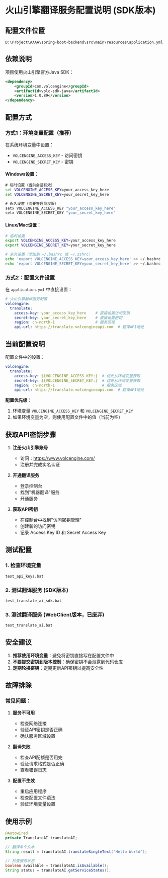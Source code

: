 # 火山引擎翻译服务配置说明 (SDK版本)

## 配置文件位置
```
D:\Project\AAAA\spring-boot-backend\src\main\resources\application.yml
```

## 依赖说明
项目使用火山引擎官方Java SDK：
```xml
<dependency>
    <groupId>com.volcengine</groupId>
    <artifactId>volc-sdk-java</artifactId>
    <version>1.0.89</version>
</dependency>
```

## 配置方式

### 方式1：环境变量配置（推荐）
在系统环境变量中设置：
- `VOLCENGINE_ACCESS_KEY` - 访问密钥
- `VOLCENGINE_SECRET_KEY` - 密钥

#### Windows设置：
```cmd
# 临时设置（当前会话有效）
set VOLCENGINE_ACCESS_KEY=your_access_key_here
set VOLCENGINE_SECRET_KEY=your_secret_key_here

# 永久设置（需要管理员权限）
setx VOLCENGINE_ACCESS_KEY "your_access_key_here"
setx VOLCENGINE_SECRET_KEY "your_secret_key_here"
```

#### Linux/Mac设置：
```bash
# 临时设置
export VOLCENGINE_ACCESS_KEY=your_access_key_here
export VOLCENGINE_SECRET_KEY=your_secret_key_here

# 永久设置（添加到 ~/.bashrc 或 ~/.zshrc）
echo 'export VOLCENGINE_ACCESS_KEY=your_access_key_here' >> ~/.bashrc
echo 'export VOLCENGINE_SECRET_KEY=your_secret_key_here' >> ~/.bashrc
```

### 方式2：配置文件设置
在 `application.yml` 中直接设置：

```yaml
# 火山引擎翻译服务配置
volcengine:
  translate:
    access-key: your_access_key_here    # 直接设置访问密钥
    secret-key: your_secret_key_here    # 直接设置密钥
    region: cn-north-1                  # 服务区域
    api-url: https://translate.volcengineapi.com  # 翻译API地址
```

## 当前配置说明

配置文件中的设置：
```yaml
volcengine:
  translate:
    access-key: ${VOLCENGINE_ACCESS_KEY:}  # 优先从环境变量获取
    secret-key: ${VOLCENGINE_SECRET_KEY:}  # 优先从环境变量获取
    region: cn-north-1                     # 服务区域
    api-url: https://translate.volcengineapi.com  # 翻译API地址
```

**配置优先级**：
1. 环境变量 `VOLCENGINE_ACCESS_KEY` 和 `VOLCENGINE_SECRET_KEY`
2. 如果环境变量为空，则使用配置文件中的值（当前为空）

## 获取API密钥步骤

1. **注册火山引擎账号**
   - 访问：https://www.volcengine.com/
   - 注册并完成实名认证

2. **开通翻译服务**
   - 登录控制台
   - 找到"机器翻译"服务
   - 开通服务

3. **获取API密钥**
   - 在控制台中找到"访问密钥管理"
   - 创建新的访问密钥
   - 记录 Access Key ID 和 Secret Access Key

## 测试配置

### 1. 检查环境变量
```cmd
test_api_keys.bat
```

### 2. 测试翻译服务 (SDK版本)
```cmd
test_translate_ai_sdk.bat
```

### 3. 测试翻译服务 (WebClient版本，已废弃)
```cmd
test_translate_ai.bat
```

## 安全建议

1. **推荐使用环境变量**：避免将密钥直接写在配置文件中
2. **不要提交密钥到版本控制**：确保密钥不会泄露到代码仓库
3. **定期轮换密钥**：定期更新API密钥以提高安全性

## 故障排除

### 常见问题：

1. **服务不可用**
   - 检查网络连接
   - 验证API密钥是否正确
   - 确认服务区域设置

2. **翻译失败**
   - 检查API配额是否用完
   - 验证请求格式是否正确
   - 查看错误日志

3. **配置不生效**
   - 重启应用程序
   - 检查配置文件语法
   - 验证环境变量设置

## 使用示例

```java
@Autowired
private TranslateAI translateAI;

// 翻译单个文本
String result = translateAI.translateSingleText("Hello World");

// 检查服务状态
boolean available = translateAI.isAvailable();
String status = translateAI.getServiceStatus();
```
